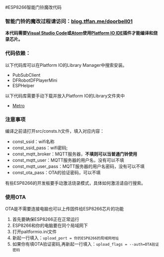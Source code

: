 #ESP8266智能门铃魔改代码

### 智能门铃的魔改过程请访问：[blog.tffan.me/doorbell01](https://blog.tffan.me/doorbell01)

**本代码需要[Visual Studio Code](https://code.visualstudio.com/)或[Atom](https://atom.io/)使用[Platform IO IDE](https://platformio.org/platformio-ide)插件才能编译和烧录芯片。**

### 代码依赖：

以下代码库可以在Platform IO的Library Manager中搜索安装。

* PubSubClient
* DFRobotDFPlayerMini
* ESPHelper

以下代码库需要手动下载并放入Platform IO的Library文件夹中

* [Metro](https://github.com/thomasfredericks/Metro-Arduino-Wiring/archive/master.zip)

### 注意事项

编译之前请打开src/consts.h文件，填入对应内容：

* const_ssid：wifi名称
* const_ssid_pass：wifi密码;
* const_mqtt_broker：MQTT服务器，**不填则可以当普通门铃使用**
* const_mqtt_user：MQTT服务器的用户名，没有可以不填
* const_mqtt_user_pass：MQTT服务器的用户名密码，没有可以不填
* const_ota_pass：OTA的验证密码，可以不填

有些ESP8266的开发板要手动激活烧录模式，具体如何激活请自行搜索。

### 使用OTA

OTA是不需要连接电脑也可以上传固件给ESP8266芯片的功能

1. 首先要确保ESP8266正在正常运行
2. ESP8266和你的电脑要在同个局域网下
3. 打开paltformio.ini文件
4. 新起一行填入：`upload_port = 你的ESP8266的局域网地址`
5. 如果你有填OTA验证密码,再新起一行填入：`upload_flags = --auth=OTA验证密码`



